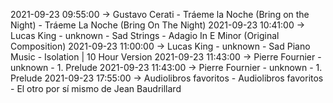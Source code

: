2021-09-23 09:55:00 -> Gustavo Cerati - Tráeme la Noche (Bring on the Night) - Tráeme La Noche (Bring On The Night)
2021-09-23 10:41:00 -> Lucas King - unknown - Sad Strings - Adagio In E Minor (Original Composition)
2021-09-23 11:00:00 -> Lucas King - unknown - Sad Piano Music - Isolation | 10 Hour Version
2021-09-23 11:43:00 -> Pierre Fournier - unknown - 1. Prelude
2021-09-23 11:43:00 -> Pierre Fournier - unknown - 1. Prelude
2021-09-23 17:55:00 -> Audiolibros favoritos - Audiolibros favoritos - El otro por sí mismo de Jean Baudrillard
